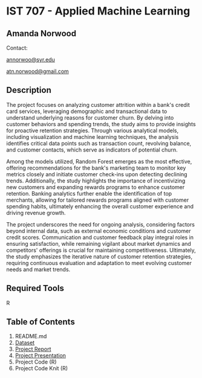 # IST 707 - Applied Machine Learning

## Amanda Norwood
Contact:

annorwoo@syr.edu

atn.norwood@gmail.com

## Description
The project focuses on analyzing customer attrition within a bank's credit card services, leveraging demographic and transactional data to understand underlying reasons for customer churn. By delving into customer behaviors and spending trends, the study aims to provide insights for proactive retention strategies. Through various analytical models, including visualization and machine learning techniques, the analysis identifies critical data points such as transaction count, revolving balance, and customer contacts, which serve as indicators of potential churn.

Among the models utilized, Random Forest emerges as the most effective, offering recommendations for the bank's marketing team to monitor key metrics closely and initiate customer check-ins upon detecting declining trends. Additionally, the study highlights the importance of incentivizing new customers and expanding rewards programs to enhance customer retention. Banking analytics further enable the identification of top merchants, allowing for tailored rewards programs aligned with customer spending habits, ultimately enhancing the overall customer experience and driving revenue growth.

The project underscores the need for ongoing analysis, considering factors beyond internal data, such as external economic conditions and customer credit scores. Communication and customer feedback play integral roles in ensuring satisfaction, while remaining vigilant about market dynamics and competitors' offerings is crucial for maintaining competitiveness. Ultimately, the study emphasizes the iterative nature of customer retention strategies, requiring continuous evaluation and adaptation to meet evolving customer needs and market trends.

## Required Tools

R


## Table of Contents

1. README.md
2. [Dataset](https://github.com/a-n7/Applied-Data-Science-Portfolio/tree/main/Projects/IST%20707%20-%20Applied%20Machine%20Learning/Dataset)
3. [Project Report]([https://github.com/a-n7/Applied-Data-Science-Portfolio/blob/main/Projects/IST%20707%20-%20Applied%20Machine%20Learning/Bank%20Churners%20Presentation.pdf](https://github.com/a-n7/Applied-Data-Science-Portfolio/blob/main/Projects/IST%20707%20-%20Applied%20Machine%20Learning/Bank%20Churners%20Project%20Report.pdf))
4. [Project Presentation](https://github.com/a-n7/Applied-Data-Science-Portfolio/blob/main/Projects/IST%20707%20-%20Applied%20Machine%20Learning/Bank%20Churners%20Presentation.pdf)
5. Project Code (R)
6. Project Code Knit (R)
